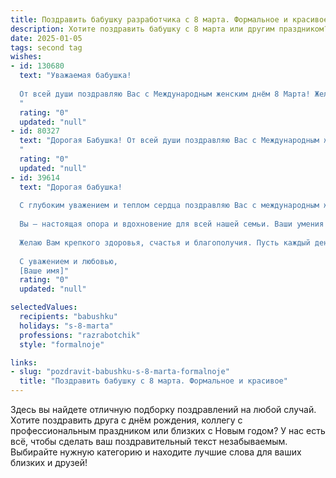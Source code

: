 ```yaml
---
title: Поздравить бабушку разработчика с 8 марта. Формальное и красивое
description: Хотите поздравить бабушку с 8 марта или другим праздником? Наш ИИ создаст незабываемое поздравление, а вы обязательно выделитесь среди других.  
date: 2025-01-05
tags: second tag
wishes:
- id: 130680
  text: "Уважаемая бабушка!
  
  От всей души поздравляю Вас с Международным женским днём 8 Марта! Желаю Вам крепкого здоровья,  радости,  спокойствия и благополучия. Пусть каждый день Вашей жизни будет наполнен теплом, заботой и любовью близких людей.  С праздником!
  "
  rating: "0"
  updated: "null"
- id: 80327
  text: "Дорогая Бабушка! От всей души поздравляю Вас с Международным женским днем! Пусть этот день будет наполнен теплом, радостью и заботой близких. Желаю Вам крепкого здоровья, благополучия, ярких впечатлений и новых, интересных проектов в Вашей работе разработчика.
  "
  rating: "0"
  updated: "null"
- id: 39614
  text: "Дорогая бабушка!
  
  С глубоким уважением и теплом сердца поздравляю Вас с международным женским днем 8 Марта! Этот день — прекрасный повод выразить нашу любовь и признательность за все те заботы, внимание и мудрость, которые Вы щедро дарите нам каждый день.
  
  Вы — настоящая опора и вдохновение для всей нашей семьи. Ваши умения и терпение в разработке новых идей и проектов служат примером для нас. Спасибо Вам за то, что Вы всегда находитесь рядом, готовая поддержать и направить.
  
  Желаю Вам крепкого здоровья, счастья и благополучия. Пусть каждый день приносит радость, а в жизни не будет ни забот, ни печалей. С праздником, любимая бабушка!
  
  С уважением и любовью,
  [Ваше имя]"
  rating: "0"
  updated: "null"

selectedValues:
  recipients: "babushku"
  holidays: "s-8-marta"
  professions: "razrabotchik"
  style: "formalnoje"

links:
- slug: "pozdravit-babushku-s-8-marta-formalnoje"
  title: "Поздравить бабушку с 8 марта. Формальное и красивое"
---
```


Здесь вы найдете отличную подборку поздравлений на любой случай.
Хотите поздравить друга с днём рождения, коллегу с профессиональным праздником или близких с Новым годом? У нас есть всё, чтобы сделать ваш поздравительный текст незабываемым. Выбирайте нужную категорию и находите лучшие слова для ваших близких и друзей!
